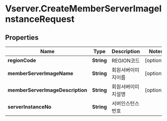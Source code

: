 # Vserver.CreateMemberServerImageInstanceRequest

## Properties
Name | Type | Description | Notes
------------ | ------------- | ------------- | -------------
**regionCode** | **String** | REGION코드 | [optional] 
**memberServerImageName** | **String** | 회원서버이미지이름 | [optional] 
**memberServerImageDescription** | **String** | 회원서버이미지설명 | [optional] 
**serverInstanceNo** | **String** | 서버인스턴스번호 | 


